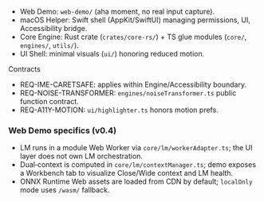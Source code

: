 - Web Demo: `web-demo/` (aha moment, no real input capture).
- macOS Helper: Swift shell (AppKit/SwiftUI) managing permissions, UI,
  Accessibility bridge.
- Core Engine: Rust crate (`crates/core-rs/`) + TS glue modules
  (`core/`, `engines/`, `utils/`).
- UI Shell: minimal visuals (`ui/`) honoring reduced motion.

Contracts

- REQ-IME-CARETSAFE: applies within Engine/Accessibility boundary.
- REQ-NOISE-TRANSFORMER: `engines/noiseTransformer.ts` public function contract.
- REQ-A11Y-MOTION: `ui/highlighter.ts` honors motion prefs.

### Web Demo specifics (v0.4)

- LM runs in a module Web Worker via `core/lm/workerAdapter.ts`; the UI layer does not own LM orchestration.
- Dual‑context is computed in `core/lm/contextManager.ts`; demo exposes a Workbench tab to visualize Close/Wide context and LM health.
- ONNX Runtime Web assets are loaded from CDN by default; `localOnly` mode uses `/wasm/` fallback.
